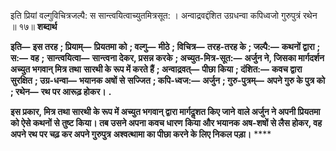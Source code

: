  

इति प्रियां वल्गुविचित्रजल्पै: स सान्त्वयित्वाच्युतमित्रसूत: । अन्वाद्रवद्दंशित उग्रधन्वा कपिध्वजो गुरुपुत्रं रथेन ॥ १७॥ **शब्दार्थ** 

**इति—** **इस तरह** **; प्रियाम्—** **प्रियतमा को** **; वल्गु—** **मीठे** **; विचित्र—** **तरह-तरह के** **; जल्पै:—** **कथनों द्वारा** **; स:—** **वह** **;** **सान्त्वयित्वा—** **सान्त्वना देकर, प्रसन्न करके** **; अच्युत-मित्र-सूत:—** **अर्जुन ने, जिसका मार्गदर्शन अच्युत भगवान् मित्र तथा** **सारथी के रूप में करते हैं** **; अन्वाद्रवत्—** **पीछा किया** **; दंशित:—** **कवच द्वारा सुरक्षित** **; उग्र-धन्वा—** **भयानक अषों से** **सज्जित** **; कपि-ध्वज:—** **अर्जुन** **; गुरु-पुत्रम्—** **अपने गुरु के पुत्र को** **; रथेन—** **रथ पर आरूढ़ होकर।** **.** 

**इस प्रकार, मित्र तथा सारथी के रूप में अच्युत भगवान् द्वारा मार्गदॢशत किए जाने** **वाले अर्जुन ने अपनी प्रियतमा को ऐसे कथनों से तुष्ट किया। तब उसने अपना कवच धारण** **किया और भयानक अष-शषों से लैस होकर, वह अपने रथ पर चढ़ कर अपने गुरुपुत्र** **अश्वत्थामा का पीछा करने के लिए निकल पड़ा।** **** 